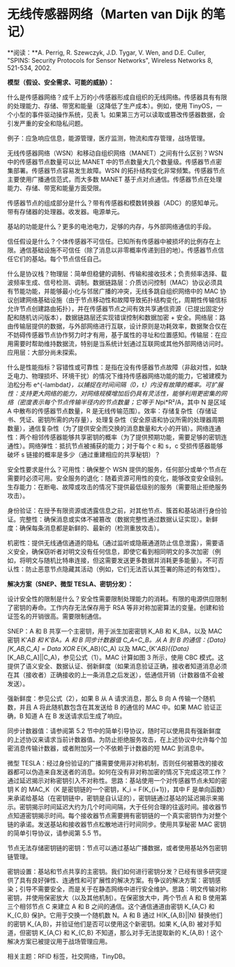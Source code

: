 # 无线传感器网络（Marten van Dijk 的笔记）

**阅读：**A. Perrig, R. Szewczyk, J.D. Tygar, V. Wen, and D.E. Culler, "SPINS: Security Protocols for Sensor Networks", Wireless Networks 8, 521-534, 2002.

**模型（假设、安全需求、可能的威胁）：**

什么是传感器网络？成千上万的小传感器形成自组织的无线网络。传感器具有有限的处理能力、存储、带宽和能量（这降低了生产成本）。例如，使用 TinyOS，一个小型的事件驱动操作系统，见表 1。如果第三方可以读取或篡改传感器数据，会引发严重的安全和隐私问题。

例子：应急响应信息，能源管理，医疗监测，物流和库存管理，战场管理。

无线传感器网络（WSN）和移动自组织网络（MANET）之间有什么区别？WSN 中的传感器节点数量可以比 MANET 中的节点数量大几个数量级。传感器节点密集部署。传感器节点容易发生故障。WSN 的拓扑结构变化非常频繁。传感器节点主要使用广播通信范式，而大多数 MANET 基于点对点通信。传感器节点在处理能力、存储、带宽和能量方面受限。

传感器节点的组成部分是什么？带有传感器和模数转换器（ADC）的感知单元。带有存储器的处理器。收发器。电源单元。

基站的功能是什么？更多的电池电力，足够的内存，与外部网络通信的手段。

信任假设是什么？个体传感器不可信任。已知所有传感器中被损坏的比例存在上限。通信基础设施不可信任（除了消息以非零概率传递到目的地）。传感器节点信任它们的基站。每个节点信任自己。

什么是协议栈？物理层：简单但稳健的调制、传输和接收技术；负责频率选择、载波频率生成、信号检测、调制。数据链路层：介质访问控制（MAC）协议必须具有节能功能，并能够最小化与邻居广播的冲突，无线多跳自组织网络中的 MAC 协议创建网络基础设施（由于节点移动性和故障导致拓扑结构变化，周期性传输信标允许节点创建路由拓扑），并在传感器节点之间有效共享通信资源（已提出固定分配和随机访问版本），数据链路层还实现错误控制和数据加密 + 安全。网络层：路由传输层提供的数据，与外部网络进行互联，设计原则是功耗效率，数据聚合仅在不妨碍传感器节点协作努力时才有用，基于属性的寻址和位置感知。传输层：在应用需要时帮助维持数据流，特别是当系统计划通过互联网或其他外部网络访问时。应用层：大部分尚未探索。

什么是性能指标？容错性或可靠性：是指在没有传感器节点故障（非敌对性，如缺乏电力、物理损坏、环境干扰）的情况下维持传感器网络功能的能力，它被建模为泊松分布 e^{-lambda*t}，以捕捉在时间间隔（0，t）内没有故障的概率。可扩展性：支持更大网络的能力，对网络规模增加后仍具有灵活性，能够利用更密集的网络（密度表示每个节点传输半径内的节点数量；它等于 N*pi*R²/A，其中 N 是区域 A 中散布的传感器节点数量，R 是无线传输范围）。效率：存储复杂性（存储证书、凭证、密钥所需的内存量），处理复杂性（安全原语和协议所需的处理器周期数量），通信复杂性（为了提供安全而交换的消息数量和大小的开销）。网络连通性：两个相邻传感器能够共享密钥的概率（为了提供预期功能，需要足够的密钥连通性）。网络弹性：抵抗节点被捕获的能力；对于每个 c 和 s，c 受损传感器能够破坏 s 链接的概率是多少（通过重建相应的共享秘钥）？

安全性要求是什么？可用性：确保整个 WSN 提供的服务，任何部分或单个节点在需要时必须可用。安全服务的退化：随着资源可用性的变化，能够改变安全级别。生存能力：在断电、故障或攻击的情况下提供最低级别的服务（需要阻止拒绝服务攻击）。

身份验证：在授予有限资源或透露信息之前，对其他节点、簇首和基站进行身份验证。完整性：确保消息或实体不被篡改（数据完整性通过数据认证实现）。新鲜度：确保每条消息都是新鲜的、最新的（检测重放攻击）。

机密性：提供无线通信通道的隐私（通过监听或隐蔽通道防止信息泄露），需要语义安全，确保窃听者对明文没有任何信息，即使它看到相同明文的多次加密（例如，将明文与随机比特串连接，但这需要发送更多数据并消耗更多能量）。不可否认性：防止恶意节点隐藏其活动（例如，它们无法否认其签署的陈述的有效性）。

**解决方案（SNEP、微型 TESLA、密钥分发）：**

设计安全性的限制是什么？安全性需要限制处理能力的消耗。有限的电源供应限制了密钥的寿命。工作内存无法保存用于 RSA 等非对称加密算法的变量。创建和验证签名的开销很高。需要限制通信。

SNEP：A 和 B 共享一个主密钥，用于派生加密密钥 K_AB 和 K_BA，以及 MAC 密钥 K'_AB 和 K'_BA。A 和 B 同步计数器值 C_A=C_B。从 A 到 B 的通信：{Data}_[K_AB,C_A] = Data XOR E_{K_AB}(C_A) 以及 MAC_{K'_AB}({Data}_[K_AB,C_A]||C_A)，参见公式（1）。MAC 计算如图 3 所示，使用 CBC 模式。这提供了语义安全、数据认证、弱新鲜度（如果消息验证正确，接收者知道消息必须在其（接收者）正确接收的上一条消息之后发送），低通信开销（计数器值不会被发送）。

强新鲜度：参见公式（2），如果 B 从 A 请求消息，那么 B 向 A 传输一个随机数，并且 A 将此随机数包含在其发送给 B 的通信的 MAC 中。如果 MAC 验证正确，B 知道 A 在 B 发送请求后生成了响应。

同步计数器值：请参阅第 5.2 节中的简单引导协议，随时可以使用具有强新鲜度的上述协议来请求当前计数器值。为防止拒绝服务攻击，在上述协议中允许每个加密消息传输计数器，或者附加另一个不依赖于计数器的短 MAC 到消息中。

微型 TESLA：经过身份验证的广播需要使用非对称机制，否则任何被篡改的接收器都可以伪造来自发送者的消息。如何在没有非对称加密的情况下完成这项工作？通过延迟揭示对称密钥引入不对称性。思路：基站使用一个对传感器节点未知的密钥 K 的 MAC_K（K 是密钥链的一个密钥，K_i = F(K_{i+1})，其中 F 是单向函数）来承诺给基站（在密钥链中，密钥是自认证的），密钥链通过基站的延迟揭示来揭示。密钥揭示时间延迟大约为几个时间间隔，大于任何合理的往返时间。接收器节点知道密钥揭示时间。每个接收器节点需要拥有密钥链的一个真实密钥作为对整个链的承诺。发送基站和接收器节点松散地进行时间同步。使用共享秘密 MAC 密钥的简单引导协议，请参阅第 5.5 节。

节点无法存储密钥链的密钥：节点可以通过基站广播数据，或者使用基站外包密钥链管理。

密钥设置：基站和节点共享的主密钥。我们如何进行密钥分发？已经有很多研究提供了具有良好弹性、连通性和可扩展性的解决方案。有争议的解决方案：密钥感染；引导不需要安全，而是关于在静态网络中进行安全维护。思路：明文传输对称密钥，并使用保密放大（以及其他机制）。在保密放大中，两个节点 A 和 B 使用第三个相邻节点 C 来建立 A 和 B 之间的通信。这个通信通道由密钥 K_{A,C} 和 K_{C,B} 保护。它用于交换一个随机数 N。A 和 B 通过 H(K_{A,B}||N) 替换他们的密钥 K_{A,B}，并验证他们是否可以使用这个新密钥。如果 K_{A,B} 被对手知道，但密钥 K_{A,C} 和 K_{C,B} 不知道，那么对手无法提取新的 K_{A,B}！这个解决方案已被提议用于战场管理应用。

相关主题：RFID 标签，社交网络，TinyDB。

